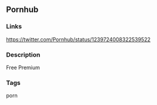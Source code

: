 ## Pornhub

### Links
https://twitter.com/Pornhub/status/1239724008322539522

### Description
Free Premium 

### Tags
porn